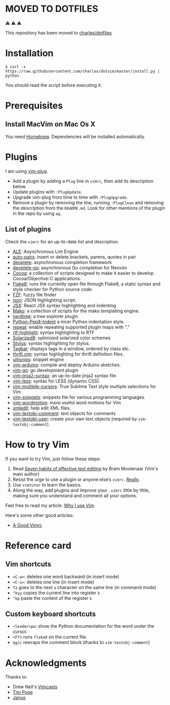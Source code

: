 MOVED TO DOTFILES
=================

 ⚠️   ⚠️   ⚠️

 This repository has been moved to
 [charles/dotfiles](https://github.com/charlax/dotfiles)

Installation
============

    $ curl -s https://raw.githubusercontent.com/charlax/dotvim/master/install.py | python

You should read the script before executing it.

Prerequisites
=============

Install MacVim on Mac Os X
--------------------------

You need [Homebrew](http://mxcl.github.com/homebrew/). Dependencies will be installed automatically.

Plugins
=======

I am using [vim-plug](https://github.com/junegunn/vim-plug).

* Add a plugin by adding a `Plug` line in `vimrc`, then add its description
  below.
* Update plugins with `:PlugUpdate`.
* Upgrade vim-plug from time to time with `:PlugUpgrade`.
* Remove a plugin by removing the line, running `:PlugClean` and removing the
  description from the `README.md`. Look for other mentions of the plugin in
  the repo by using `ag`.

List of plugins
---------------

Check the `vimrc` for an up-to-date list and description.

* [ALE](https://github.com/w0rp/ale): Asynchronous Lint Engine
* [auto-pairs](https://github.com/jiangmiao/auto-pairs): insert or delete
  brackets, parens, quotes in pair
* [deoplete](https://github.com/Shougo/deoplete.nvim): asynchronous completion
  framework
* [deoplete-go](https://github.com/zchee/deoplete-go): asynchronous Go
  completion for Neovim
* [Cocoa](http://www.vim.org/scripts/script.php?script_id=2674): a collection
  of scripts designed to make it easier to develop Cocoa/Objective-C
  applications.
* [Flake8](https://github.com/nvie/vim-flake8): runs the currently open file
  through Flake8, a static syntax and style checker for Python source code.
* [FZF](https://github.com/junegunn/fzf.vim): fuzzy file finder
* [json](https://github.com/elzr/vim-json): JSON highlighting script.
* [JSX](https://github.com/mxw/vim-jsx): React JSX syntax highlighting and
  indenting
* [Mako](https://github.com/sophacles/vim-bundle-mako): a collection of scripts
  for the mako templating engine.
* [nerdtree](https://github.com/scrooloose/nerdtree): a tree explorer plugin.
* [Python-Pep8-Indent](https://github.com/hynek/vim-python-pep8-indent) a nicer
  Python indentation style.
* [repeat](https://github.com/tpope/vim-repeat): enable repeating supported
  plugin maps with "."
* [rtf-highlight](https://github.com/jdonaldson/rtf-highlight.git): syntax
  highlighting to RTF
* [Solarized8](https://github.com/lifepillar/vim-solarized8): optimized
  solarized color schemes
* [Stylus](https://github.com/wavded/vim-stylus): syntax highlighting for
  stylus.
* [Tagbar](https://github.com/majutsushi/tagbar): displays tags in a window,
  ordered by class etc.
* [thrift.vim](https://github.com/solarnz/thrift.vim.git): syntax highlighting
  for thrift definition files.
* [ultisnips](https://github.com/SirVer/ultisnips): snippet engine
* [vim-arduino](https://github.com/sinisterstuf/vim-arduino.git): compile and
  deploy Arduino sketches.
* [vim-go](https://github.com/fatih/vim-go.git): go development plugin
* [vim-jinja2-syntax](https://github.com/Glench/Vim-Jinja2-Syntax): an
  up-to-date jinja2 syntax file
* [vim-less](https://github.com/groenewege/vim-less): syntax for LESS (dynamic
  CSS).
* [vim-multiple-cursors](https://github.com/terryma/vim-multiple-cursors.git):
  True Sublime Text style multiple selections for Vim
* [vim-snippets](https://github.com/honza/vim-snippets): snippets file for
  various programming languages.
* [vim-wordmotion](https://github.com/chaoren/vim-wordmotion): more useful word
  motions for Vim
* [xmledit](https://github.com/sukima/xmledit/): help edit XML files.
* [vim-textobj-comment](https://github.com/glts/vim-textobj-comment): text
  objects for comments
* [vim-textobj-user](https://github.com/kana/vim-textobj-user): create your own
  text objects (required by `vim-textobj-comment`).

How to try Vim
==============

If you want to try Vim, just follow these steps:

1. Read [Seven habits of effective text
   editing](http://www.moolenaar.net/habits.html) by Bram Moolenaar (Vim's main
   author)
2. Resist the urge to use a plugin or anyone else’s `vimrc`.
   [Really](http://mislav.uniqpath.com/2011/12/vim-revisited/).
3. Use `vimtutor` to learn the basics.
4. Along the way, add plugins and improve your `.vimrc` little by little,
   making sure you understand and comment all your options.

Feel free to read my article: [Why I use
Vim](http://blog.d3in.org/post/14220797290/why-i-keep-on-using-vim-instead-of-going-back-to)

Here's some other good articles:

* [A Good Vimrc](http://dougblack.io/words/a-good-vimrc.html)

Reference card
==============

Vim shortcuts
-------------

* `<C-w>`: deletes one word backward (in insert mode)
* `<C-u>`: deletes one line (in insert mode)
* `fa` goes to the next `a` character on the same line (in command mode)
* `"kyy` copies the current line into register `k`
* `"kp` paste the content of the register `k`

Custom keyboard shortcuts
-------------------------

* `<leader>pw`: show the Python documentation for the word under the cursor.
* `<F7>` runs `flake8` on the current file.
* `qgic` rewraps the comment block (thanks to `vim-textobj-comment`)

Acknowledgments
===============

Thanks to:

* Drew Neil's [Vimcasts](http://vimcasts.org/)
* [Tim Pope](http://tbaggery.com/)
* [Janus](https://github.com/carlhuda/janus)
